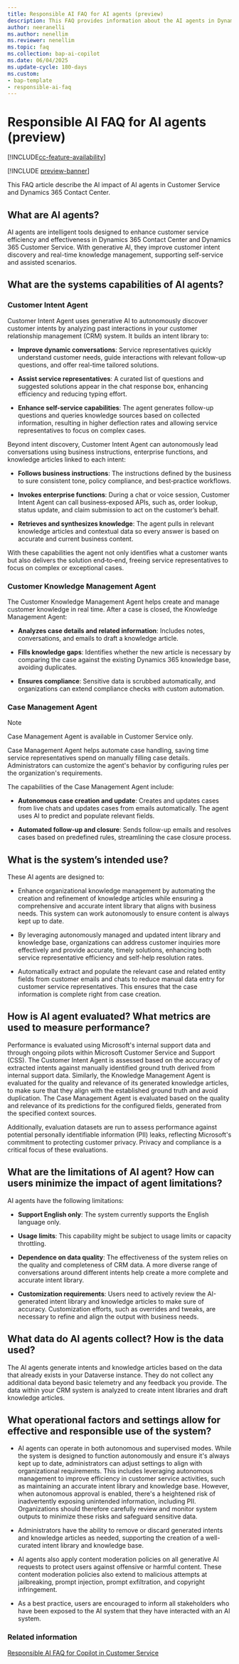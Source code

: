 ```yaml
---
title: Responsible AI FAQ for AI agents (preview)
description: This FAQ provides information about the AI agents in Dynamics 365 Contact Center and Dynamics 365 Customer Service. This FAQ also includes key considerations and details about how AI is used, how it was tested and evaluated, and any specific limitations.
author: neeranelli
ms.author: nenellim
ms.reviewer: nenellim
ms.topic: faq
ms.collection: bap-ai-copilot
ms.date: 06/04/2025
ms.update-cycle: 180-days
ms.custom: 
- bap-template
- responsible-ai-faq
---
```

# Responsible AI FAQ for AI agents (preview)

[!INCLUDE[cc-feature-availability](../includes/cc-feature-availability.md)]

[!INCLUDE [preview-banner](~/../shared-content/shared/preview-includes/preview-banner.md)]

This FAQ article describe the AI impact of AI agents in Customer Service and Dynamics 365 Contact Center.

## What are AI agents?

AI agents are intelligent tools designed to enhance customer service efficiency and effectiveness in Dynamics 365 Contact Center and Dynamics 365 Customer Service. With generative AI, they improve customer intent discovery and real-time knowledge management, supporting self-service and assisted scenarios.

## What are the systems capabilities of AI agents?

### Customer Intent Agent

Customer Intent Agent uses generative AI to autonomously discover customer intents by analyzing past interactions in your customer relationship management (CRM) system. It builds an intent library to:

- **Improve dynamic conversations**: Service representatives quickly understand customer needs, guide interactions with relevant follow-up questions, and offer real-time tailored solutions.

- **Assist service representatives**: A curated list of questions and suggested solutions appear in the chat response box, enhancing efficiency and reducing typing effort.

- **Enhance self-service capabilities**: The agent generates follow-up questions and queries knowledge sources based on collected information, resulting in higher deflection rates and allowing service representatives to focus on complex cases.

Beyond intent discovery, Customer Intent Agent can autonomously lead conversations using business instructions, enterprise functions, and knowledge articles linked to each intent:

- **Follows business instructions**: The instructions defined by the business to sure consistent tone, policy compliance, and best‑practice workflows.

- **Invokes enterprise functions**: During a chat or voice session, Customer Intent Agent can call business‑exposed APIs, such as, order lookup, status update, and claim submission to act on the customer’s behalf.

- **Retrieves and synthesizes knowledge**: The agent pulls in relevant knowledge articles and contextual data so every answer is based on accurate and current business content.

With these capabilities the agent not only identifies what a customer wants but also delivers the solution end‑to‑end, freeing service representatives to focus on complex or exceptional cases.

### Customer Knowledge Management Agent

The Customer Knowledge Management Agent helps create and manage customer knowledge in real time. After a case is closed, the Knowledge Management Agent:

- **Analyzes case details and related information**: Includes notes, conversations, and emails to draft a knowledge article.

- **Fills knowledge gaps**: Identifies whether the new article is necessary by comparing the case against the existing Dynamics 365 knowledge base, avoiding duplicates.

- **Ensures compliance**: Sensitive data is scrubbed automatically, and organizations can extend compliance checks with custom automation.

### Case Management Agent

> [!NOTE]
> Case Management Agent is available in Customer Service only.

Case Management Agent helps automate case handling, saving time service representatives spend on manually filling case details. Administrators can customize the agent's behavior by configuring rules per the organization's requirements.

The capabilities of the Case Management Agent include:

- **Autonomous case creation and update**: Creates and updates cases from live chats and updates cases from emails automatically. The agent uses AI to predict and populate relevant fields.

- **Automated follow-up and closure**: Sends follow-up emails and resolves cases based on predefined rules, streamlining the case closure process.

## What is the system’s intended use?

These AI agents are designed to:

- Enhance organizational knowledge management by automating the creation and refinement of knowledge articles while ensuring a comprehensive and accurate intent library that aligns with business needs. This system can work autonomously to ensure content is always kept up to date.

- By leveraging autonomously managed and updated intent library and knowledge base, organizations can address customer inquiries more effectively and provide accurate, timely solutions, enhancing both service representative efficiency and self-help resolution rates.

- Automatically extract and populate the relevant case and related entity fields from customer emails and chats to reduce manual data entry for customer service representatives. This ensures that the case information is complete right from case creation.

## How is AI agent evaluated? What metrics are used to measure performance?

Performance is evaluated using Microsoft's internal support data and through ongoing pilots within Microsoft Customer Service and Support (CSS). The Customer Intent Agent is assessed based on the accuracy of extracted intents against manually identified ground truth derived from internal support data. Similarly, the Knowledge Management Agent is evaluated for the quality and relevance of its generated knowledge articles, to make sure that they align with the established ground truth and avoid duplication. The Case Management Agent is evaluated based on the quality and relevance of its predictions for the configured fields, generated from the specified context sources.

Additionally, evaluation datasets are run to assess performance against potential personally identifiable information (PII) leaks, reflecting Microsoft's commitment to protecting customer privacy. Privacy and compliance is a critical focus of these evaluations.

## What are the limitations of AI agent? How can users minimize the impact of agent limitations?

AI agents have the following limitations:

- **Support English only**: The system currently supports the English language only.

- **Usage limits**: This capability might be subject to usage limits or capacity throttling.

- **Dependence on data quality**: The effectiveness of the system relies on the quality and completeness of CRM data. A more diverse range of conversations around different intents help create a more complete and accurate intent library.

- **Customization requirements**: Users need to actively review the AI-generated intent library and knowledge articles to make sure of accuracy. Customization efforts, such as overrides and tweaks, are necessary to refine and align the output with business needs.

## What data do AI agents collect? How is the data used?

The AI agents generate intents and knowledge articles based on the data that already exists in your Dataverse instance. They do not collect any additional data beyond basic telemetry and any feedback you provide. The data within your CRM system is analyzed to create intent libraries and draft knowledge articles.

## What operational factors and settings allow for effective and responsible use of the system?

- AI agents can operate in both autonomous and supervised modes. While the system is designed to function autonomously and ensure it's always kept up to date, administrators can adjust settings to align with organizational requirements. This includes leveraging autonomous management to improve efficiency in customer service activities, such as maintaining an accurate intent library and knowledge base. However, when autonomous approval is enabled, there's a heightened risk of inadvertently exposing unintended information, including PII. Organizations should therefore carefully review and monitor system outputs to minimize these risks and safeguard sensitive data.

- Administrators have the ability to remove or discard generated intents and knowledge articles as needed, supporting the creation of a well-curated intent library and knowledge base.

- AI agents also apply content moderation policies on all generative AI requests to protect users against offensive or harmful content. These content moderation policies also extend to malicious attempts at jailbreaking, prompt injection, prompt exfiltration, and copyright infringement.

- As a best practice, users are encouraged to inform all stakeholders who have been exposed to the AI system that they have interacted with an AI system.

### Related information

[Responsible AI FAQ for Copilot in Customer Service](/dynamics365/customer-service/implement/faq-responsible-ai-copilot?context=/dynamics365/contact-center/context/implement-context)  

